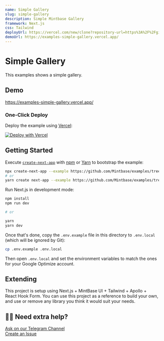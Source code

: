 ```yaml
---
name: Simple Gallery
slug: simple-gallery
description: Simple Mintbase Gallery
framework: Next.js
css: Tailwind
deployUrl: https://vercel.com/new/clone?repository-url=https%3A%2F%2Fgithub.com%2FMintbase%2Fexamples%2Ftree%2Fmain%2Fsimple-gallery
demoUrl: https://examples-simple-gallery.vercel.app/
---
```


# Simple Gallery

This examples shows a simple gallery.

## Demo

https://examples-simple-gallery.vercel.app/

### One-Click Deploy

Deploy the example using [Vercel](https://vercel.com?utm_source=github&utm_medium=readme):

[![Deploy with Vercel](https://vercel.com/button)](https://vercel.com/new/clone?repository-url=https%3A%2F%2Fgithub.com%2FMintbase%2Fexamples%2Ftree%2Fmain%2Fsimple-gallery)


## Getting Started

Execute [`create-next-app`](https://github.com/vercel/next.js/tree/canary/packages/create-next-app) with [npm](https://docs.npmjs.com/cli/init) or [Yarn](https://yarnpkg.com/lang/en/docs/cli/create/) to bootstrap the example:

```bash
npx create-next-app --example https://github.com/Mintbase/examples/tree/main/simple-gallery
# or
yarn create next-app --example https://github.com/Mintbase/examples/tree/main/simple-gallery
```


Run Next.js in development mode:

```bash
npm install
npm run dev

# or

yarn
yarn dev
```

Once that's done, copy the `.env.example` file in this directory to `.env.local` (which will be ignored by Git):

```bash
cp .env.example .env.local
```

Then open `.env.local` and set the environment variables to match the ones for your Google Optimize account.

## Extending

This project is setup using Next.js + MintBase UI + Tailwind + Apollo + React Hook Form.
You can use this project as a reference to build your own, and use or remove any library you think it would suit your needs.

## 🙋‍♀️  Need extra help?

[Ask on our Telegram Channel](https://t.me/mintdev) <br/>
[Create an Issue](https://github.com/Mintbase/examples/issues)
